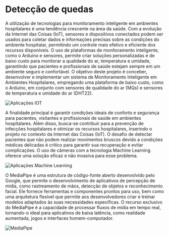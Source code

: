 # Detecção de quedas

A utilização de tecnologias para monitoramento inteligente em ambientes hospitalares é uma tendência crescente na área da saúde. Com a evolução da Internet das Coisas (IoT), sensores e dispositivos conectados podem ser usados para coletar dados e informações precisas sobre as condições do ambiente hospitalar, permitindo um controle mais efetivo e eficiente dos recursos disponíveis. O uso de plataformas de monitoramento inteligente, como o Arduino e sensores, permite criar soluções personalizadas e de baixo custo para monitorar a qualidade do ar, temperatura e umidade, garantindo que pacientes e profissionais de saúde estejam sempre em um ambiente seguro e confortável. 
O objetivo deste projeto é conceber, desenvolver e implementar um sistema de Monitoramento Inteligente em Ambientes Hospitalares, empregando uma plataforma de baixo custo, como o Arduino, em conjunto com sensores de qualidade do ar (MQs) e sensores de temperatura e umidade do ar (DHT22). 

![Aplicações IOT](https://d1.awsstatic.com/whatisimg/iot-universe.83de2944cc979eac98695797ecb5668f244bd7a5.png)

A finalidade principal é garantir condições ideais de conforto e segurança para pacientes, visitantes e profissionais de saúde em ambientes hospitalares. Além disso, busca-se contribuir para a prevenção de infecções hospitalares e otimizar os recursos hospitalares, inserindo o projeto no contexto da Internet das Coisas (IoT). O desafio de detectar pacientes que não podem realizar movimentos bruscos devido a condições médicas delicadas é crítico para garantir sua recuperação e evitar complicações. O uso de câmeras com a tecnologia Machine Learning oferece uma solução eficaz e não invasiva para esse problema.

![Aplicações Machine Learning](https://viso.ai/wp-content/uploads/2022/07/smart-city-scene-computer-vision-deep-learning-networks.png)

O MediaPipe é uma estrutura de código-fonte aberto desenvolvido pelo Google, que permite o desenvolvimento de aplicativos de percepção de mídia, como rastreamento de mãos, detecção de objetos e reconhecimento facial. Ele fornece ferramentas e componentes prontos para uso, bem como uma arquitetura flexível que permite aos desenvolvedores criar e treinar modelos adaptados às suas necessidades específicas.
O recurso exclusivo do MediaPipe é a capacidade de processar fluxos de mídia em tempo real, tornando-o ideal para aplicativos de baixa latência, como realidade aumentada, jogos e interfaces homem-computador.

![MediaPipe](https://www.researchgate.net/profile/Jungpil-Shin/publication/362351225/figure/fig3/AS:1183521695645696@1659184969422/Mediapipe-detects-33-nodes-of-the-human-pose.ppm)

